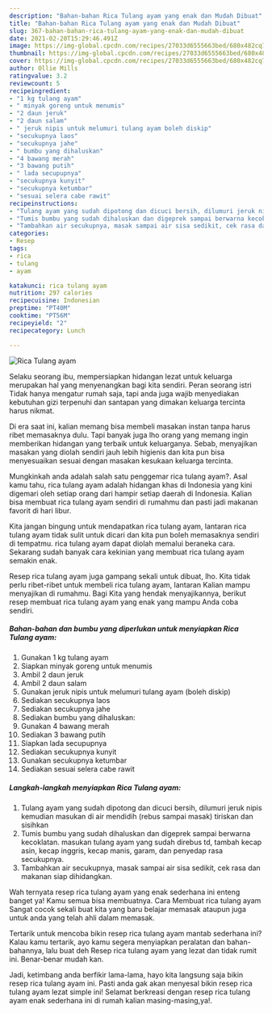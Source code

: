 ```yaml
---
description: "Bahan-bahan Rica Tulang ayam yang enak dan Mudah Dibuat"
title: "Bahan-bahan Rica Tulang ayam yang enak dan Mudah Dibuat"
slug: 367-bahan-bahan-rica-tulang-ayam-yang-enak-dan-mudah-dibuat
date: 2021-02-20T15:29:46.491Z
image: https://img-global.cpcdn.com/recipes/27033d6555663bed/680x482cq70/rica-tulang-ayam-foto-resep-utama.jpg
thumbnail: https://img-global.cpcdn.com/recipes/27033d6555663bed/680x482cq70/rica-tulang-ayam-foto-resep-utama.jpg
cover: https://img-global.cpcdn.com/recipes/27033d6555663bed/680x482cq70/rica-tulang-ayam-foto-resep-utama.jpg
author: Ollie Mills
ratingvalue: 3.2
reviewcount: 5
recipeingredient:
- "1 kg tulang ayam"
- " minyak goreng untuk menumis"
- "2 daun jeruk"
- "2 daun salam"
- " jeruk nipis untuk melumuri tulang ayam boleh diskip"
- "secukupnya laos"
- "secukupnya jahe"
- " bumbu yang dihaluskan"
- "4 bawang merah"
- "3 bawang putih"
- " lada secupupnya"
- "secukupnya kunyit"
- "secukupnya ketumbar"
- "sesuai selera cabe rawit"
recipeinstructions:
- "Tulang ayam yang sudah dipotong dan dicuci bersih, dilumuri jeruk nipis kemudian masukan di air mendidih (rebus sampai masak) tiriskan dan sisihkan"
- "Tumis bumbu yang sudah dihaluskan dan digeprek sampai berwarna kecoklatan. masukan tulang ayam yang sudah direbus td, tambah kecap asin, kecap inggris, kecap manis, garam, dan penyedap rasa secukupnya."
- "Tambahkan air secukupnya, masak sampai air sisa sedikit, cek rasa dan makanan siap dihidangkan."
categories:
- Resep
tags:
- rica
- tulang
- ayam

katakunci: rica tulang ayam 
nutrition: 297 calories
recipecuisine: Indonesian
preptime: "PT40M"
cooktime: "PT56M"
recipeyield: "2"
recipecategory: Lunch

---
```



![Rica Tulang ayam](https://img-global.cpcdn.com/recipes/27033d6555663bed/680x482cq70/rica-tulang-ayam-foto-resep-utama.jpg)

Selaku seorang ibu, mempersiapkan hidangan lezat untuk keluarga merupakan hal yang menyenangkan bagi kita sendiri. Peran seorang istri Tidak hanya mengatur rumah saja, tapi anda juga wajib menyediakan kebutuhan gizi terpenuhi dan santapan yang dimakan keluarga tercinta harus nikmat.

Di era  saat ini, kalian memang bisa membeli masakan instan tanpa harus ribet memasaknya dulu. Tapi banyak juga lho orang yang memang ingin memberikan hidangan yang terbaik untuk keluarganya. Sebab, menyajikan masakan yang diolah sendiri jauh lebih higienis dan kita pun bisa menyesuaikan sesuai dengan masakan kesukaan keluarga tercinta. 



Mungkinkah anda adalah salah satu penggemar rica tulang ayam?. Asal kamu tahu, rica tulang ayam adalah hidangan khas di Indonesia yang kini digemari oleh setiap orang dari hampir setiap daerah di Indonesia. Kalian bisa membuat rica tulang ayam sendiri di rumahmu dan pasti jadi makanan favorit di hari libur.

Kita jangan bingung untuk mendapatkan rica tulang ayam, lantaran rica tulang ayam tidak sulit untuk dicari dan kita pun boleh memasaknya sendiri di tempatmu. rica tulang ayam dapat diolah memalui beraneka cara. Sekarang sudah banyak cara kekinian yang membuat rica tulang ayam semakin enak.

Resep rica tulang ayam juga gampang sekali untuk dibuat, lho. Kita tidak perlu ribet-ribet untuk membeli rica tulang ayam, lantaran Kalian mampu menyajikan di rumahmu. Bagi Kita yang hendak menyajikannya, berikut resep membuat rica tulang ayam yang enak yang mampu Anda coba sendiri.

<!--inarticleads1-->

##### Bahan-bahan dan bumbu yang diperlukan untuk menyiapkan Rica Tulang ayam:

1. Gunakan 1 kg tulang ayam
1. Siapkan  minyak goreng untuk menumis
1. Ambil 2 daun jeruk
1. Ambil 2 daun salam
1. Gunakan  jeruk nipis untuk melumuri tulang ayam (boleh diskip)
1. Sediakan secukupnya laos
1. Sediakan secukupnya jahe
1. Sediakan  bumbu yang dihaluskan:
1. Gunakan 4 bawang merah
1. Sediakan 3 bawang putih
1. Siapkan  lada secupupnya
1. Sediakan secukupnya kunyit
1. Gunakan secukupnya ketumbar
1. Sediakan sesuai selera cabe rawit




<!--inarticleads2-->

##### Langkah-langkah menyiapkan Rica Tulang ayam:

1. Tulang ayam yang sudah dipotong dan dicuci bersih, dilumuri jeruk nipis kemudian masukan di air mendidih (rebus sampai masak) tiriskan dan sisihkan
1. Tumis bumbu yang sudah dihaluskan dan digeprek sampai berwarna kecoklatan. masukan tulang ayam yang sudah direbus td, tambah kecap asin, kecap inggris, kecap manis, garam, dan penyedap rasa secukupnya.
1. Tambahkan air secukupnya, masak sampai air sisa sedikit, cek rasa dan makanan siap dihidangkan.




Wah ternyata resep rica tulang ayam yang enak sederhana ini enteng banget ya! Kamu semua bisa membuatnya. Cara Membuat rica tulang ayam Sangat cocok sekali buat kita yang baru belajar memasak ataupun juga untuk anda yang telah ahli dalam memasak.

Tertarik untuk mencoba bikin resep rica tulang ayam mantab sederhana ini? Kalau kamu tertarik, ayo kamu segera menyiapkan peralatan dan bahan-bahannya, lalu buat deh Resep rica tulang ayam yang lezat dan tidak rumit ini. Benar-benar mudah kan. 

Jadi, ketimbang anda berfikir lama-lama, hayo kita langsung saja bikin resep rica tulang ayam ini. Pasti anda gak akan menyesal bikin resep rica tulang ayam lezat simple ini! Selamat berkreasi dengan resep rica tulang ayam enak sederhana ini di rumah kalian masing-masing,ya!.

